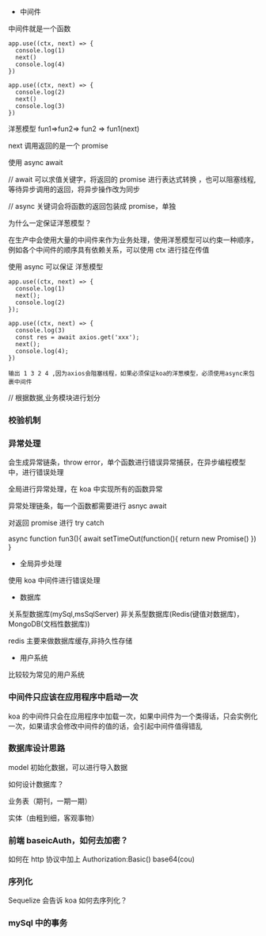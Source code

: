 - 中间件

中间件就是一个函数

```
app.use((ctx, next) => {
  console.log(1)
  next()
  console.log(4)
})

app.use((ctx, next) => {
  console.log(2)
  next()
  console.log(3)
})

```

洋葱模型 fun1=>fun2=> fun2 => fun1(next)

next 调用返回的是一个 promise

使用 async await

// await 可以求值关键字，将返回的 promise 进行表达式转换 ，也可以阻塞线程, 等待异步调用的返回，将异步操作改为同步

// async 关键词会将函数的返回包装成 promise，单独

为什么一定保证洋葱模型？

在生产中会使用大量的中间件来作为业务处理，使用洋葱模型可以约束一种顺序，例如各个中间件的顺序具有依赖关系，可以使用 ctx 进行挂在传值

使用 async 可以保证 洋葱模型

```
app.use((ctx, next) => {
  console.log(1)
  next();
  console.log(2)
});

app.use((ctx, next) => {
  console.log(3)
  const res = await axios.get('xxx');
  next();
  console.log(4);
})

输出 1 3 2 4 ,因为axios会阻塞线程，如果必须保证koa的洋葱模型，必须使用async来包裹中间件
```

// 根据数据,业务模块进行划分

### 校验机制

### 异常处理

会生成异常链条，throw error，单个函数进行错误异常捕获，在异步编程模型中，进行错误处理

全局进行异常处理，在 koa 中实现所有的函数异常

异常处理链条，每一个函数都需要进行 asnyc await

对返回 promise 进行 try catch

async function fun3(){
await setTimeOut(function(){
return new Promise()
})
}

- 全局异步处理

使用 koa 中间件进行错误处理

- 数据库

关系型数据库(mySql,msSqlServer)
非关系型数据库(Redis(键值对数据库)，MongoDB(文档性数据库))

redis 主要来做数据库缓存,非持久性存储

- 用户系统

比较较为常见的用户系统

### 中间件只应该在应用程序中启动一次

koa 的中间件只会在应用程序中加载一次，如果中间件为一个类得话，只会实例化一次，如果请求会修改中间件的值的话，会引起中间件值得错乱

### 数据库设计思路

model 初始化数据，可以进行导入数据

如何设计数据库？

业务表（期刊，一期一期）

实体（由粗到细，客观事物）

### 前端 baseicAuth，如何去加密？

如何在 http 协议中加上 Authorization:Basic() base64(cou)

### 序列化

Sequelize 会告诉 koa 如何去序列化？

### mySql 中的事务
